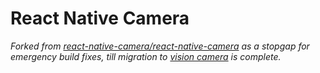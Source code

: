 # React Native Camera
_Forked from [react-native-camera/react-native-camera](https://github.com/react-native-camera/react-native-camera) as a stopgap for emergency build fixes, till migration to [vision camera](https://github.com/mrousavy/react-native-vision-camera) is complete._